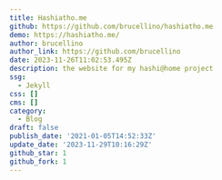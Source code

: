 ```yaml
---
title: Hashiatho.me
github: https://github.com/brucellino/hashiatho.me
demo: https://hashiatho.me/
author: brucellino
author_link: https://github.com/brucellino
date: 2023-11-26T11:02:53.495Z
description: the website for my hashi@home project
ssg:
  - Jekyll
css: []
cms: []
category:
  - Blog
draft: false
publish_date: '2021-01-05T14:52:33Z'
update_date: '2023-11-29T10:16:29Z'
github_star: 1
github_fork: 1
---
```


